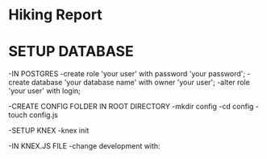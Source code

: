 # Hiking Report

# SETUP DATABASE
-IN POSTGRES
  -create role 'your user' with password 'your password';
  -create database 'your database name' with owner 'your user';
  -alter role 'your user' with login;

-CREATE CONFIG FOLDER IN ROOT DIRECTORY
  -mkdir config
  -cd config
  -touch config.js

-SETUP KNEX
  -knex init

-IN KNEX.JS FILE
  -change development with: 
  